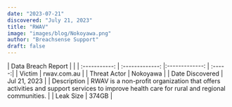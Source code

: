 ```yaml
---
date: "2023-07-21"
discovered: "July 21, 2023"
title: "RWAV"
image: "images/blog/Nokoyawa.png"
author: "Breachsense Support"
draft: false
---
```


| Data Breach Report           |              | 
| :-----------: | :-------------:     |:-------------:    | :-----:|
| Victim      | rwav.com.au      | 
| Threat Actor      | Nokoyawa      | 
| Date Discovered      | Jul 21, 2023      | 
| Description      | RWAV is a non-profit organization that offers activities and support services to improve health care for rural and regional communities.      | 
| Leak Size      | 374GB      | 

